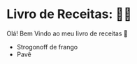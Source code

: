 # Livro de Receitas: :man_cook:

Olá! Bem Vindo ao meu livro de receitas :wave:

- Strogonoff de frango 
- Pavê

